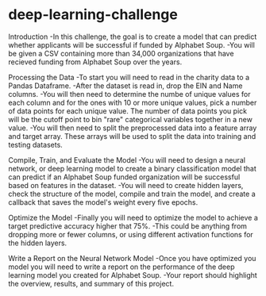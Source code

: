 # deep-learning-challenge

Introduction 
    -In this challenge, the goal is to create a model that can predict whether applicants will be successful if funded by Alphabet Soup.
    -You will be given a CSV containing more than 34,000 organizations that have recieved funding from Alphabet Soup over the years.

Processing the Data
    -To start you will need to read in the charity data to a Pandas Dataframe.
    -After the dataset is read in, drop the EIN and Name columns.
    -You will then need to determine the numbe of unique values for each column and for the ones with 10 or more unique values, pick a number of data points for each unique value. The number of data points you pick will be the cutoff point to bin "rare" categorical variables together in a new value.
    -You will then need to split the preprocessed data into a feature array and target array. These arrays will be used to split the data into training and testing datasets.

Compile, Train, and Evaluate the Model
    -You will need to design a neural network, or deep learning model to create a binary classification model that can predict if an Alphabet Soup funded organization will be successful based on features in the dataset.
    -You will need to create hidden layers, check the structure of the model, compile and train the model, and create a callback that saves the model's weight every five epochs.

Optimize the Model
    -Finally you will need to optimize the model to achieve a target predictive accuracy higher that 75%.
    -This could be anything from dropping more or fewer columns, or using different activation functions for the hidden layers.

Write a Report on the Neural Network Model
    -Once you have optimized you model you will need to write a report on the performance of the deep learning model you created for Alphabet Soup.
    -Your report should highlight the overview, results, and summary of this project.
